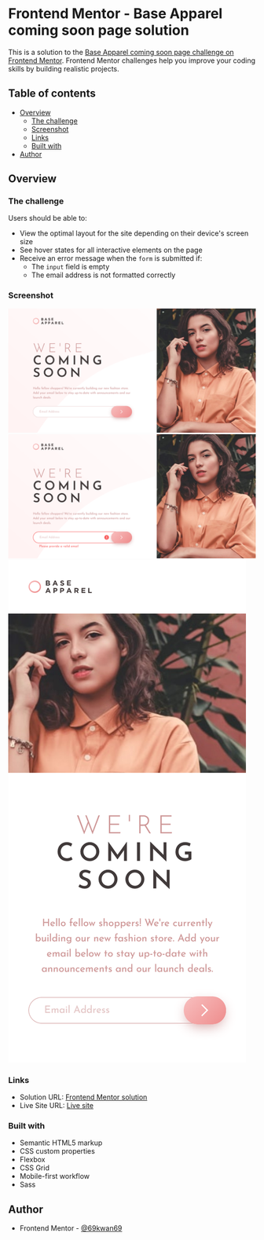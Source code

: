# Frontend Mentor - Base Apparel coming soon page solution

This is a solution to the [Base Apparel coming soon page challenge on Frontend Mentor](https://www.frontendmentor.io/challenges/base-apparel-coming-soon-page-5d46b47f8db8a7063f9331a0). Frontend Mentor challenges help you improve your coding skills by building realistic projects. 

## Table of contents

- [Overview](#overview)
  - [The challenge](#the-challenge)
  - [Screenshot](#screenshot)
  - [Links](#links)
  - [Built with](#built-with)
- [Author](#author)

## Overview

### The challenge

Users should be able to:

- View the optimal layout for the site depending on their device's screen size
- See hover states for all interactive elements on the page
- Receive an error message when the `form` is submitted if:
  - The `input` field is empty
  - The email address is not formatted correctly

### Screenshot

![](./screenshots/screenshot-desktop.png)
![](./screenshots/screenshot-desktop-active.png)
![](./screenshots/screenshot-mobile.png)

### Links

- Solution URL: [Frontend Mentor solution](https://your-solution-url.com)
- Live Site URL: [Live site](https://69kwan69.github.io/aase-apparel-coming-soon-page)

### Built with

- Semantic HTML5 markup
- CSS custom properties
- Flexbox
- CSS Grid
- Mobile-first workflow
- Sass

## Author

- Frontend Mentor - [@69kwan69](https://www.frontendmentor.io/profile/69kwan69)
